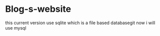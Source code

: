 # Blog-s-website
this current version use sqlite which is a file based databasegit 
now i will use mysql